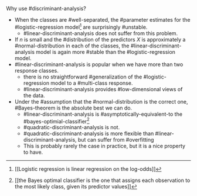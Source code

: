 Why use #discriminant-analysis?
- When the classes are #well-separated, the #parameter estimates for the #logistic-regression model[^1] are surprisingly #unstable.
  - #linear-discriminant-analysis does not suffer from this problem.
- If $n$ is small and the #distribution of the predictors $X$ is approximately a #normal-distribution in each of the classes, the #linear-discriminant-analysis model is again more #stable than the #logistic-regression model.
- #linear-discriminant-analysis is popular when we have more than two response classes.
  - there is no straightforward #generalization of the #logistic-regression model to a #multi-class response.
  - #linear-discriminant-analysis provides #low-dimensional views of the data.
- Under the #assumption that the #normal-distribution is the correct one, #Bayes-theorem is the absolute best we can do.
  - #linear-discriminant-analysis is #asymptotically-equivalent-to the #bayes-optimial-classifier[^2]
  - #quadratic-discriminant-analysis is not.
  - #quadratic-discriminant-analysis is more flexible than #linear-discriminant-analysis, but can suffer from #overfitting
  - This is probably rarely the case in practice, but it is a nice property to have.

[^1]: [[Logistic regression is linear regression on the log-odds]]
[^2]: [[the Bayes optimal classifier is the one that assigns each observation to the most likely class, given its predictor values]]

